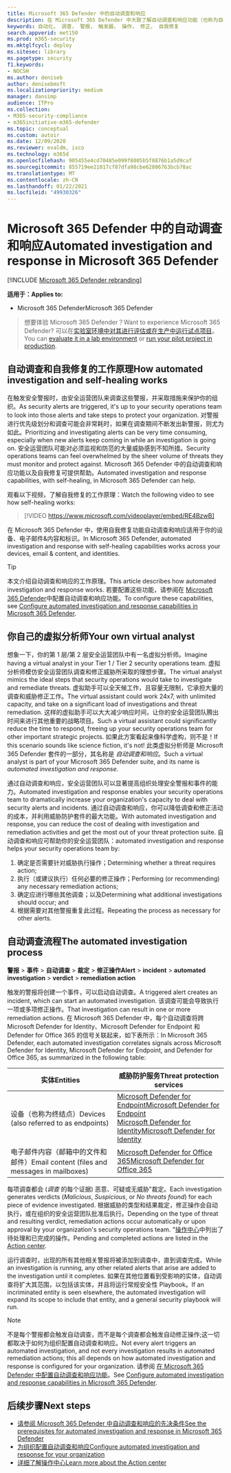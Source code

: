 ```yaml
---
title: Microsoft 365 Defender 中的自动调查和响应
description: 在 Microsoft 365 Defender 中大致了解自动调查和响应功能（也称为自我修复）
keywords: 自动化， 调查， 警报， 触发器， 操作， 修正， 自我修复
search.appverid: met150
ms.prod: m365-security
ms.mktglfcycl: deploy
ms.sitesec: library
ms.pagetype: security
f1.keywords:
- NOCSH
ms.author: deniseb
author: denisebmsft
ms.localizationpriority: medium
manager: dansimp
audience: ITPro
ms.collection:
- M365-security-compliance
- m365initiative-m365-defender
ms.topic: conceptual
ms.custom: autoir
ms.date: 12/09/2020
ms.reviewer: evaldm, isco
ms.technology: m365d
ms.openlocfilehash: 905455e4cd70485e099f8005b5f8876b1a5d9caf
ms.sourcegitcommit: 855719ee21017cf87dfa98cbe62806763bcb78ac
ms.translationtype: MT
ms.contentlocale: zh-CN
ms.lasthandoff: 01/22/2021
ms.locfileid: "49930326"
---
```

# <a name="automated-investigation-and-response-in-microsoft-365-defender"></a><span data-ttu-id="02fee-104">Microsoft 365 Defender 中的自动调查和响应</span><span class="sxs-lookup"><span data-stu-id="02fee-104">Automated investigation and response in Microsoft 365 Defender</span></span>

[!INCLUDE [Microsoft 365 Defender rebranding](../includes/microsoft-defender.md)]


<span data-ttu-id="02fee-105">**适用于：**</span><span class="sxs-lookup"><span data-stu-id="02fee-105">**Applies to:**</span></span>
- <span data-ttu-id="02fee-106">Microsoft 365 Defender</span><span class="sxs-lookup"><span data-stu-id="02fee-106">Microsoft 365 Defender</span></span>

> <span data-ttu-id="02fee-107">想要体验 Microsoft 365 Defender？</span><span class="sxs-lookup"><span data-stu-id="02fee-107">Want to experience Microsoft 365 Defender?</span></span> <span data-ttu-id="02fee-108">可以在[实验室环境中对其进行评估或在](https://aka.ms/mtp-trial-lab)[生产中运行试点项目](https://aka.ms/m365d-pilotplaybook)。</span><span class="sxs-lookup"><span data-stu-id="02fee-108">You can [evaluate it in a lab environment](https://aka.ms/mtp-trial-lab) or [run your pilot project in production](https://aka.ms/m365d-pilotplaybook).</span></span>
>

## <a name="how-automated-investigation-and-self-healing-works"></a><span data-ttu-id="02fee-109">自动调查和自我修复的工作原理</span><span class="sxs-lookup"><span data-stu-id="02fee-109">How automated investigation and self-healing works</span></span>

<span data-ttu-id="02fee-110">在触发安全警报时，由安全运营团队来调查这些警报，并采取措施来保护你的组织。</span><span class="sxs-lookup"><span data-stu-id="02fee-110">As security alerts are triggered, it's up to your security operations team to look into those alerts and take steps to protect your organization.</span></span> <span data-ttu-id="02fee-111">对警报进行优先级划分和调查可能会非常耗时，如果在调查期间不断发出新警报，则尤为如此。</span><span class="sxs-lookup"><span data-stu-id="02fee-111">Prioritizing and investigating alerts can be very time consuming, especially when new alerts keep coming in while an investigation is going on.</span></span> <span data-ttu-id="02fee-112">安全运营团队可能对必须监视和防范的大量威胁感到不知所措。</span><span class="sxs-lookup"><span data-stu-id="02fee-112">Security operations teams can feel overwhelmed by the sheer volume of threats they must monitor and protect against.</span></span> <span data-ttu-id="02fee-113">Microsoft 365 Defender 中的自动调查和响应功能以及自我修复可提供帮助。</span><span class="sxs-lookup"><span data-stu-id="02fee-113">Automated investigation and response capabilities, with self-healing, in Microsoft 365 Defender can help.</span></span>

<span data-ttu-id="02fee-114">观看以下视频，了解自我修复的工作原理：</span><span class="sxs-lookup"><span data-stu-id="02fee-114">Watch the following video to see how self-healing works:</span></span>

> [!VIDEO https://www.microsoft.com/videoplayer/embed/RE4BzwB]

<span data-ttu-id="02fee-115">在 Microsoft 365 Defender 中，使用自我修复功能自动调查和响应适用于你的设备、电子邮件&内容和标识。</span><span class="sxs-lookup"><span data-stu-id="02fee-115">In Microsoft 365 Defender, automated investigation and response with self-healing capabilities works across your devices, email & content, and identities.</span></span>
 
> [!TIP]
> <span data-ttu-id="02fee-116">本文介绍自动调查和响应的工作原理。</span><span class="sxs-lookup"><span data-stu-id="02fee-116">This article describes how automated investigation and response works.</span></span> <span data-ttu-id="02fee-117">若要配置这些功能，请参阅在 [Microsoft 365 Defender](mtp-configure-auto-investigation-response.md)中配置自动调查和响应功能。</span><span class="sxs-lookup"><span data-stu-id="02fee-117">To configure these capabilities, see [Configure automated investigation and response capabilities in Microsoft 365 Defender](mtp-configure-auto-investigation-response.md).</span></span>

## <a name="your-own-virtual-analyst"></a><span data-ttu-id="02fee-118">你自己的虚拟分析师</span><span class="sxs-lookup"><span data-stu-id="02fee-118">Your own virtual analyst</span></span>

<span data-ttu-id="02fee-119">想象一下，你的第 1 层/第 2 层安全运营团队中有一名虚拟分析师。</span><span class="sxs-lookup"><span data-stu-id="02fee-119">Imagine having a virtual analyst in your Tier 1 / Tier 2 security operations team.</span></span> <span data-ttu-id="02fee-120">虚拟分析师模仿安全运营团队调查和修正威胁所采取的理想步骤。</span><span class="sxs-lookup"><span data-stu-id="02fee-120">The virtual analyst mimics the ideal steps that security operations would take to investigate and remediate threats.</span></span> <span data-ttu-id="02fee-121">虚拟助手可以全天候工作，且容量无限制，它承担大量的调查和威胁修正工作。</span><span class="sxs-lookup"><span data-stu-id="02fee-121">The virtual assistant could work 24x7, with unlimited capacity, and take on a significant load of investigations and threat remediation.</span></span> <span data-ttu-id="02fee-122">这样的虚拟助手可以大大减少响应时间，让你的安全运营团队腾出时间来进行其他重要的战略项目。</span><span class="sxs-lookup"><span data-stu-id="02fee-122">Such a virtual assistant could significantly reduce the time to respond, freeing up your security operations team for other important strategic projects.</span></span> <span data-ttu-id="02fee-123">如果此方案看起来像科学虚构，则不是！</span><span class="sxs-lookup"><span data-stu-id="02fee-123">If this scenario sounds like science fiction, it's not!</span></span> <span data-ttu-id="02fee-124">此类虚拟分析师是 Microsoft 365 Defender 套件的一部分，其名称是 *自动调查和响应*。</span><span class="sxs-lookup"><span data-stu-id="02fee-124">Such a virtual analyst is part of your Microsoft 365 Defender suite, and its name is *automated investigation and response*.</span></span>

<span data-ttu-id="02fee-125">通过自动调查和响应，安全运营团队可以显著提高组织处理安全警报和事件的能力。</span><span class="sxs-lookup"><span data-stu-id="02fee-125">Automated investigation and response enables your security operations team to dramatically increase your organization's capacity to deal with security alerts and incidents.</span></span> <span data-ttu-id="02fee-126">通过自动调查和响应，你可以降低调查和修正活动的成本，并利用威胁防护套件的最大功能。</span><span class="sxs-lookup"><span data-stu-id="02fee-126">With automated investigation and response, you can reduce the cost of dealing with investigation and remediation activities and get the most out of your threat protection suite.</span></span> <span data-ttu-id="02fee-127">自动调查和响应可帮助你的安全运营团队：</span><span class="sxs-lookup"><span data-stu-id="02fee-127">automated investigation and response helps your security operations team by:</span></span>

1. <span data-ttu-id="02fee-128">确定是否需要针对威胁执行操作；</span><span class="sxs-lookup"><span data-stu-id="02fee-128">Determining whether a threat requires action;</span></span>
2. <span data-ttu-id="02fee-129">执行（或建议执行）任何必要的修正操作；</span><span class="sxs-lookup"><span data-stu-id="02fee-129">Performing (or recommending) any necessary remediation actions;</span></span>
3. <span data-ttu-id="02fee-130">确定应进行哪些其他调查；以及</span><span class="sxs-lookup"><span data-stu-id="02fee-130">Determining what additional investigations should occur; and</span></span>
4. <span data-ttu-id="02fee-131">根据需要对其他警报重复此过程。</span><span class="sxs-lookup"><span data-stu-id="02fee-131">Repeating the process as necessary for other alerts.</span></span>

## <a name="the-automated-investigation-process"></a><span data-ttu-id="02fee-132">自动调查流程</span><span class="sxs-lookup"><span data-stu-id="02fee-132">The automated investigation process</span></span>

<span data-ttu-id="02fee-133">**警报** > **事件** > **自动调查** > **裁定** > **修正操作**</span><span class="sxs-lookup"><span data-stu-id="02fee-133">**Alert** > **incident** > **automated investigation** > **verdict** > **remediation action**</span></span>

<span data-ttu-id="02fee-134">触发的警报将创建一个事件，可以启动自动调查。</span><span class="sxs-lookup"><span data-stu-id="02fee-134">A triggered alert creates an incident, which can start an automated investigation.</span></span> <span data-ttu-id="02fee-135">该调查可能会导致执行一项或多项修正操作。</span><span class="sxs-lookup"><span data-stu-id="02fee-135">That investigation can result in one or more remediation actions.</span></span> <span data-ttu-id="02fee-136">在 Microsoft 365 Defender 中，每个自动调查将跨 Microsoft Defender for Identity、Microsoft Defender for Endpoint 和 Defender for Office 365 的信号关联起来，如下表所示：</span><span class="sxs-lookup"><span data-stu-id="02fee-136">In Microsoft 365 Defender, each automated investigation correlates signals across Microsoft Defender for Identity, Microsoft Defender for Endpoint, and Defender for Office 365, as summarized in the following table:</span></span> 

|<span data-ttu-id="02fee-137">实体</span><span class="sxs-lookup"><span data-stu-id="02fee-137">Entities</span></span> |<span data-ttu-id="02fee-138">威胁防护服务</span><span class="sxs-lookup"><span data-stu-id="02fee-138">Threat protection services</span></span>  |
|---------|---------|
|<span data-ttu-id="02fee-139">设备（也称为终结点）</span><span class="sxs-lookup"><span data-stu-id="02fee-139">Devices (also referred to as endpoints)</span></span>     |[<span data-ttu-id="02fee-140">Microsoft Defender for Endpoint</span><span class="sxs-lookup"><span data-stu-id="02fee-140">Microsoft Defender for Endpoint</span></span>](https://docs.microsoft.com/windows/security/threat-protection/microsoft-defender-atp/automated-investigations)<br/>[<span data-ttu-id="02fee-141">Microsoft Defender for Identity</span><span class="sxs-lookup"><span data-stu-id="02fee-141">Microsoft Defender for Identity</span></span>](https://docs.microsoft.com/azure-advanced-threat-protection/what-is-atp) |      
|<span data-ttu-id="02fee-142">电子邮件内容（邮箱中的文件和邮件）</span><span class="sxs-lookup"><span data-stu-id="02fee-142">Email content (files and messages in mailboxes)</span></span>     |[<span data-ttu-id="02fee-143">Microsoft Defender for Office 365</span><span class="sxs-lookup"><span data-stu-id="02fee-143">Microsoft Defender for Office 365</span></span>](https://docs.microsoft.com/microsoft-365/security/office-365-security/office-365-atp)         |

<span data-ttu-id="02fee-144">每项调查都会 (*调查* 的每个证据) 恶意、可疑或无威胁"裁定。</span><span class="sxs-lookup"><span data-stu-id="02fee-144">Each investigation generates verdicts (*Malicious*, *Suspicious*, or *No threats found*) for each piece of evidence investigated.</span></span> <span data-ttu-id="02fee-145">根据威胁的类型和结果裁定，修正操作会自动执行，或在组织的安全运营团队批准后执行。</span><span class="sxs-lookup"><span data-stu-id="02fee-145">Depending on the type of threat and resulting verdict, remediation actions occur automatically or upon approval by your organization's security operations team.</span></span> <span data-ttu-id="02fee-146">"[操作中心](mtp-action-center.md)中列出了待处理和已完成的操作。</span><span class="sxs-lookup"><span data-stu-id="02fee-146">Pending and completed actions are listed in the [Action center](mtp-action-center.md).</span></span>

<span data-ttu-id="02fee-147">运行调查时，出现的所有其他相关警报将被添加到调查中，直到调查完成。</span><span class="sxs-lookup"><span data-stu-id="02fee-147">While an investigation is running, any other related alerts that arise are added to the investigation until it completes.</span></span> <span data-ttu-id="02fee-148">如果在其他位置看到受影响的实体，自动调查将扩大其范围，以包括该实体，并且将运行常规安全性 Playbook。</span><span class="sxs-lookup"><span data-stu-id="02fee-148">If an incriminated entity is seen elsewhere, the automated investigation will expand its scope to include that entity, and a general security playbook will run.</span></span> 

> [!NOTE]
> <span data-ttu-id="02fee-149">不是每个警报都会触发自动调查，而不是每个调查都会触发自动修正操作;这一切都取决于如何为组织配置自动调查和响应。</span><span class="sxs-lookup"><span data-stu-id="02fee-149">Not every alert triggers an automated investigation, and not every investigation results in automated remediation actions; this all depends on how automated investigation and response is configured for your organization.</span></span> <span data-ttu-id="02fee-150">请参阅 [在 Microsoft 365 Defender 中配置自动调查和响应功能](mtp-configure-auto-investigation-response.md)。</span><span class="sxs-lookup"><span data-stu-id="02fee-150">See [Configure automated investigation and response capabilities in Microsoft 365 Defender](mtp-configure-auto-investigation-response.md).</span></span>


## <a name="next-steps"></a><span data-ttu-id="02fee-151">后续步骤</span><span class="sxs-lookup"><span data-stu-id="02fee-151">Next steps</span></span>

- [<span data-ttu-id="02fee-152">请参阅 Microsoft 365 Defender 中自动调查和响应的先决条件</span><span class="sxs-lookup"><span data-stu-id="02fee-152">See the prerequisites for automated investigation and response in Microsoft 365 Defender</span></span>](mtp-configure-auto-investigation-response.md#prerequisites-for-automated-investigation-and-response-in-microsoft-365-defender)
- [<span data-ttu-id="02fee-153">为组织配置自动调查和响应</span><span class="sxs-lookup"><span data-stu-id="02fee-153">Configure automated investigation and response for your organization</span></span>](mtp-configure-auto-investigation-response.md)
- [<span data-ttu-id="02fee-154">详细了解操作中心</span><span class="sxs-lookup"><span data-stu-id="02fee-154">Learn more about the Action center</span></span>](mtp-action-center.md)
